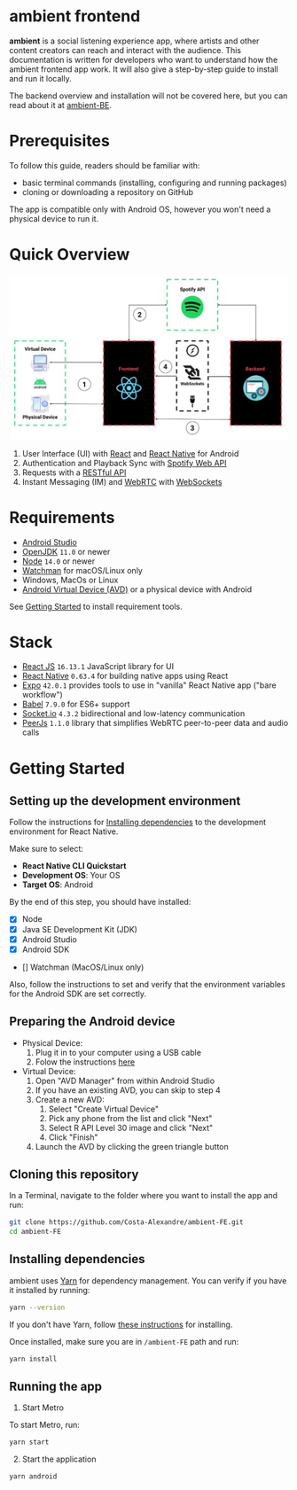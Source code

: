 # ambient frontend

**ambient** is a social listening experience app, where artists and other content creators can reach and interact with the audience. This documentation is written for developers who want to understand how the ambient frontend app work. It will also give a step-by-step guide to install and run it locally.

The backend overview and installation will not be covered here, but you can read about it at [ambient-BE](#).

# Prerequisites

To follow this guide, readers should be familiar with:

- basic terminal commands (installing, configuring and running packages)
- cloning or downloading a repository on GitHub

The app is compatible only with Android OS, however you won't need a physical device to run it.

# Quick Overview

![Diagram of ambient](/docs/ambient_architeture.jpg?raw=true)

1. User Interface (UI) with [React](https://reactjs.org/) and [React Native](https://reactnative.dev/) for Android
2. Authentication and Playback Sync with [Spotify Web API](https://developer.spotify.com/documentation/web-api/)
3. Requests with a [RESTful API](https://restfulapi.net/)
4. Instant Messaging (IM) and [WebRTC](https://developer.mozilla.org/en-US/docs/Web/API/WebRTC_API) with [WebSockets](https://developer.mozilla.org/en-US/docs/Web/API/WebSockets_API)

# Requirements

- [Android Studio](https://developer.android.com/studio/index.html)
- [OpenJDK](https://openjdk.java.net/) `11.0` or newer
- [Node](https://nodejs.org) `14.0` or newer
- [Watchman](https://facebook.github.io/watchman/) for macOS/Linux only
- Windows, MacOs or Linux
- [Android Virtual Device (AVD)](https://source.android.com/setup/create/avd) or a physical device with Android

See [Getting Started](#) to install requirement tools.

# Stack

- [React JS](https://reactjs.org/) `16.13.1` JavaScript library for UI
- [React Native](http://reactnative.dev/) `0.63.4` for building native apps using React
- [Expo](https://docs.expo.dev/versions/latest/) `42.0.1` provides tools to use in "vanilla" React Native app ("bare workflow")
- [Babel](https://babeljs.io/) `7.9.0` for ES6+ support
- [Socket.io](https://socket.io/) `4.3.2` bidirectional and low-latency communication
- [PeerJs](https://peerjs.com/) `1.1.0` library that simplifies WebRTC peer-to-peer data and audio calls

# Getting Started

## Setting up the development environment

Follow the instructions for [Installing dependencies](https://reactnative.dev/docs/environment-setup) to the development environment for React Native.

Make sure to select:

- **React Native CLI Quickstart**
- **Development OS**: Your OS
- **Target OS**: Android

By the end of this step, you should have installed:

- [x] Node
- [x] Java SE Development Kit (JDK)
- [x] Android Studio
- [x] Android SDK
- [] Watchman (MacOS/Linux only)

Also, follow the instructions to set and verify that the environment variables for the Android SDK are set correctly.

## Preparing the Android device

- Physical Device:
  1. Plug it in to your computer using a USB cable
  1. Folow the instructions [here](https://reactnative.dev/docs/running-on-device)
- Virtual Device:
  1. Open "AVD Manager" from within Android Studio
  1. If you have an existing AVD, you can skip to step 4
  1. Create a new AVD:
     1. Select "Create Virtual Device"
     1. Pick any phone from the list and click "Next"
     1. Select R API Level 30 image and click "Next"
     1. Click "Finish"
  1. Launch the AVD by clicking the green triangle button

## Cloning this repository

In a Terminal, navigate to the folder where you want to install the app and run:

```bash
git clone https://github.com/Costa-Alexandre/ambient-FE.git
cd ambient-FE
```

## Installing dependencies

ambient uses [Yarn](https://classic.yarnpkg.com/) for dependency management. You can verify if you have it installed by running:

```bash
yarn --version
```

If you don't have Yarn, follow [these instructions](https://classic.yarnpkg.com/en/docs/install) for installing.

Once installed, make sure you are in `/ambient-FE` path and run:

```bash
yarn install
```

## Running the app

1. Start Metro

To start Metro, run:

```bash
yarn start
```

2. Start the application

```bash
yarn android
```
